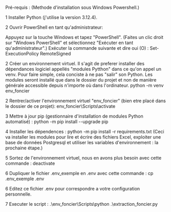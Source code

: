 Pré-requis :
(Methode d'installation sous Windows Powershell.)

1 Installer Python (j'utilise la version 3.12.4).

2 Ouvrir PowerShell en tant qu'administrateur:

Appuyez sur la touche Windows et tapez "PowerShell".
(Faites un clic droit sur "Windows PowerShell" et sélectionnez "Exécuter en tant qu'administrateur".)
Exécuter la commande suivante et dire oui (O) :
Set-ExecutionPolicy RemoteSigned

2 Créer un environnement virtuel. Il s'agit de preferer installer des dépendances logiciel appellés "modules Pytthon" dans ce qu'on appel un venv. Pour faire simple, cela conciste à ne pas "salir" son Python. Les modules seront installé que dans le dossier du projet et non de manière générale accessible depuis n'importe où dans l'ordinateur.
python -m venv env_foncier

2 Rentrer/activer l'environnement virtuel "env_foncier" (bien etre placé dans le dossier de ce projet):
env_foncier\Scripts\activate

3 Mettre à jour pip (gestionnaire d'installation de modules Python automatisé) :
python -m pip install --upgrade pip

4 Installer les dépendences :
python -m pip install -r requirements.txt
(Ceci va installer les modules pour lire et écrire des fichiers Excel, exploiter une base de données Postgresql et utiliser les variables d'environnement : la prochaine étape.)

5 Sortez de l'environnement virtuel, nous en avons plus besoin avec cette commande :
deactivate

6 Dupliquer le fichier .env_exemple en .env avec cette commande :
cp .env_exemple .env

6 Editez ce fichier .env pour correspondre a votre configuration personnelle.

7 Executer le script :
.\env_foncier\Scripts\python .\extraction_foncier.py

